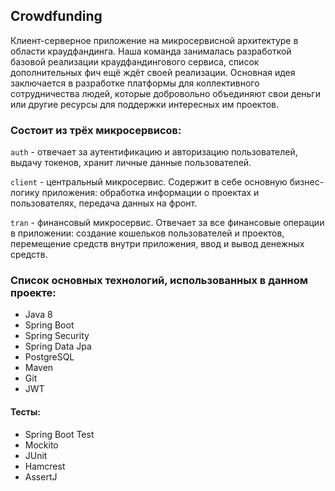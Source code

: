 ## Crowdfunding

Клиент-серверное приложение на микросервисной архитектуре в области краудфандинга. Наша команда занималась разработкой базовой реализации краудфандингового сервиса, список дополнительных фич ещё ждёт своей реализации.
Основная идея заключается в разработке платформы для коллективного сотрудничества людей, которые добровольно объединяют свои деньги или другие ресурсы для поддержки интересных им проектов.

### Состоит из трёх микросервисов:

`auth` - отвечает за аутентификацию и авторизацию пользователей, выдачу токенов, хранит личные данные пользователей.

`client` - центральный микросервис. Содержит в себе основную бизнес-логику приложения: обработка информации о проектах и пользователях, передача данных на фронт.

`tran` - финансовый микросервис. Отвечает за все финансовые операции в приложении: создание кошельков пользователей и проектов, перемещение средств внутри приложения, ввод и вывод денежных средств.


### Список основных технологий, использованных в данном проекте: 
+ Java 8 
+ Spring Boot 
+ Spring Security 
+ Spring Data Jpa
+ PostgreSQL
+ Maven
+ Git
+ JWT

#### Тесты:
+ Spring Boot Test
+ Mockito
+ JUnit
+ Hamcrest
+ AssertJ